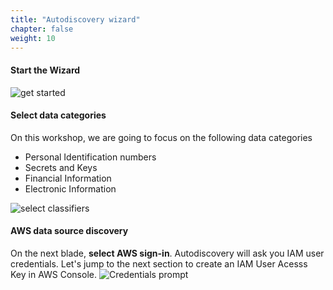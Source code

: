 ```yaml
---
title: "Autodiscovery wizard"
chapter: false
weight: 10
---
```



#### Start the Wizard
![get started](/images/autodiscovery/get_started.png)
#### Select data categories
On this workshop, we are going to focus on the following data categories

- Personal Identification numbers
- Secrets and Keys
- Financial Information
- Electronic Information

![select classifiers](/images/autodiscovery/select-data-categories.png)

#### AWS data source discovery
On the next blade, __select AWS sign-in__. Autodiscovery will ask you IAM user credentials. Let's jump to the next section to create an IAM User Acesss Key in AWS Console.
![Credentials prompt](/images/autodiscovery/cred_prompt.png)
